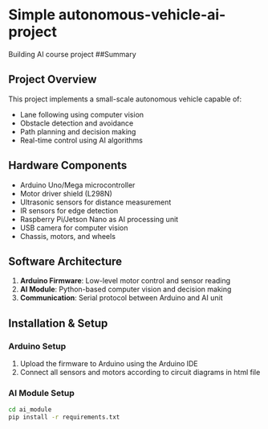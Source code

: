 # Simple autonomous-vehicle-ai-project
Building AI course project
##Summary 
## Project Overview

This project implements a small-scale autonomous vehicle capable of:
- Lane following using computer vision
- Obstacle detection and avoidance
- Path planning and decision making
- Real-time control using AI algorithms

## Hardware Components

- Arduino Uno/Mega microcontroller
- Motor driver shield (L298N)
- Ultrasonic sensors for distance measurement
- IR sensors for edge detection
- Raspberry Pi/Jetson Nano as AI processing unit
- USB camera for computer vision
- Chassis, motors, and wheels

## Software Architecture

1. **Arduino Firmware**: Low-level motor control and sensor reading
2. **AI Module**: Python-based computer vision and decision making
3. **Communication**: Serial protocol between Arduino and AI unit

## Installation & Setup

### Arduino Setup
1. Upload the firmware to Arduino using the Arduino IDE
2. Connect all sensors and motors according to circuit diagrams in html file

### AI Module Setup
```bash
cd ai_module
pip install -r requirements.txt

